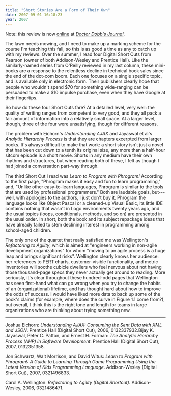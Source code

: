 ```yaml
---
title: "Short Stories Are a Form of Their Own"
date: 2007-09-01 16:18:23
year: 2007
---
```

Note: this review is now <a href="http://www.ddj.com/architect/201803936">online</a> at <a href="http://www.ddj.com"><em>Doctor Dobb's Journal</em></a>.

The lawn needs mowing, and I need to make up a marking scheme for the course I'm teaching this fall, so this is as good a time as any to catch up with my reviews.  Over the summer, I read four Digital Short Cuts from Pearson (owner of both Addison-Wesley and Prentice Hall). Like the similarly-named series from O'Reilly reviewed in my last column, these mini-books are a response to the relentless decline in technical book sales since the end of the dot-com boom.  Each one focuses on a single specific topic, and is available only in electronic form.  Their publishers clearly hope that people who wouldn't spend $70 for something wide-ranging can be persuaded to make a $10 impulse purchase, even when they have Google at their fingertips.

So how do these four Short Cuts fare?  At a detailed level, very well: the quality of writing ranges from competent to very good, and they all pack a fair amount of information into a relatively small space.  At a larger level, though, three of the four were unsatisfying, though for different reasons.

The problem with Eichorn's <cite>Understanding AJAX</cite> and Jayaswal et al's <cite>Analytic Hierarchy Process</cite> is that they are chapters excerpted from larger books.  It's always difficult to make that work: a short story isn't just a novel that has been cut down to a tenth its original size, any more than a half-hour sitcom episode is a short movie.  Shorts in any medium have their own rhythms and structures, but when reading both of these, I felt as though I had joined a conversation part-way through.

The third Short Cut I read was <cite>Learn to Program with Phrogram!</cite> According to the first page, "Phrogram makes it easy and fun to learn programming," and, "Unlike other easy-to-learn languages, Phrogram is similar to the tools that are used by professional programmers."  Both are laudable goals, but---well, with apologies to the authors, I just don't buy it.  Phrogram the language looks like Object Pascal or a cleaned-up Visual Basic, its little IDE contains nothing that wasn't in Logo environments twenty years ago, and the usual topics (loops, conditionals, methods, and so on) are presented in the usual order.  In short, both the book and its subject repackage ideas that have already failed to stem declining interest in programming among school-aged children.

The only one of the quartet that really satisfied me was Wellington's <cite>Refactoring to Agility</cite>, which is aimed at "engineers working in non-agile development organizations" for whom "moving to an agile process is a huge leap and brings significant risks".  Wellington clearly knows her audience: her references to PERT charts, customer-visible functionality, and metric inventories will soothe cubicle dwellers who feel nervous about not having those thousand-page specs they never actually get around to reading.  More seriously, it's clear throughout these hundred-odd pages that Wellington has seen first-hand what can go wrong when you try to change the habits of an (organizational) lifetime, and has thought hard about how to improve the odds of success.  I would have liked more data to back up some of the book's claims (for example, where does the curve in Figure 1.1 come from?), but overall, I think this is the right tone and length for teams in large organizations who are thinking about trying something new.

<hr />Joshua Eichorn: <cite>Understanding AJAX: Consuming the Sent Data with XML and JSON</cite>.  Prentice Hall (Digital Short Cut), 2006, 0132337932.Bijay K. Jayaswal, Peter C. Patton, and Ernest H. Forman: <cite>The Analytic Hierarchy Process (AHP) in Software Development</cite>. Prentice Hall (Digital Short Cut), 2007, 0132351358.

Jon Schwartz, Walt Morrison, and David Witus: <cite>Learn to Program with Phrogram!: A Guide to Learning Through Game Programming Using the Latest Version of Kids Programming Language</cite>. Addison-Wesley (Digital Short Cut), 2007, 0321496833.

Carol A. Wellington: <cite>Refactoring to Agility (Digital Shortcut)</cite>.  Addison-Wesley, 2006, 0321486471.
